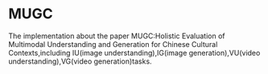 # MUGC
The implementation about the paper MUGC:Holistic Evaluation of Multimodal Understanding and Generation for Chinese Cultural Contexts,including IU(image understanding),IG(image generation),VU(video understanding),VG(video generation)tasks.

